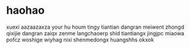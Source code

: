 # haohao
xuexi
aazaazaxza
your hu houm
tingy
tiantian
dangran
meiwent
zhongd
qixijie
dangran
zaiqx
zenme
langchaoerp
shid
tiantiangx
jingjpc
miaowa
pofcz
woshige
wiyhag
nixi
shenmedongx
huangshhs
okxok
